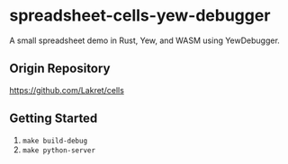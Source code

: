 # spreadsheet-cells-yew-debugger
A small spreadsheet demo in Rust, Yew, and WASM using YewDebugger. 

## Origin Repository
https://github.com/Lakret/cells

## Getting Started

1. `make build-debug`
1. `make python-server`